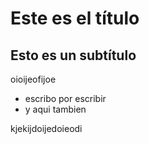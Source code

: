 # Este es el título
## Esto es un subtítulo

oioijeofijoe

* escribo por escribir
* y aqui tambien

kjekijdoijedoieodi